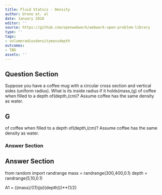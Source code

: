 ```yaml
---
title: Fluid Statics - Density
author: Urone et. al
date: January 2018
editor: ''
source: https://github.com/openwebwork/webwork-open-problem-library
type: ''
tags:
- volumeradiusdensitymassdepth
outcomes:
- TBD
assets: ''
---
```


## Question Section 

Suppose you have a coffee mug with a circular cross section and vertical sides (uniform radius). What is its inside radius if it holds(mass,(g) of coffee when filled to a depth of(depth,(cm)? Assume coffee has the same density as water.

## G
of coffee when filled to a depth of(depth,(cm)? Assume coffee has the same density as water.
### Answer Section


## Answer Section

from random import randrange
mass = randrange(300,400,0.1)
depth = randrange(5,10,0.1)

A1 = ((mass)/((1)*(pi)*(depth)))**(1/2)